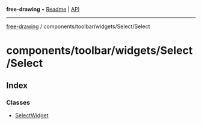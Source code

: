 **free-drawing** • [Readme](../../../../../README.md) \| [API](../../../../../modules.md)

***

[free-drawing](../../../../../README.md) / components/toolbar/widgets/Select/Select

# components/toolbar/widgets/Select/Select

## Index

### Classes

- [SelectWidget](classes/SelectWidget.md)

